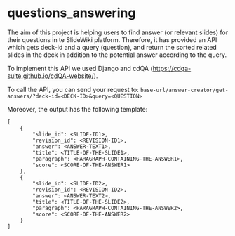# questions_answering
The aim of this project is helping users to find answer (or relevant slides) for their questions in te SlideWiki platform. Therefore, it has provided an API which gets deck-id and a query (question), and return the sorted related slides in the deck in addition to the potential answer according to the query.

To implement this API we used Django and cdQA (https://cdqa-suite.github.io/cdQA-website/).

To call the API, you can send your request to:
`base-url/answer-creator/get-answers/?deck-id=<DECK-ID>&query=<QUESTION>`
  
Moreover, the output has the following template:
```
[
    {
        "slide_id": <SLIDE-ID1>,
        "revision_id": <REVISION-ID1>,
        "answer": <ANSWER-TEXT1>,
        "title": <TITLE-OF-THE-SLIDE1>,
        "paragraph": <PARAGRAPH-CONTAINING-THE-ANSWER1>,
        "score": <SCORE-OF-THE-ANSWER1>
    },
    {
        "slide_id": <SLIDE-ID2>,
        "revision_id": <REVISION-ID2>,
        "answer": <ANSWER-TEXT2>,
        "title": <TITLE-OF-THE-SLIDE2>,
        "paragraph": <PARAGRAPH-CONTAINING-THE-ANSWER2>,
        "score": <SCORE-OF-THE-ANSWER2>
    }  
]
```
